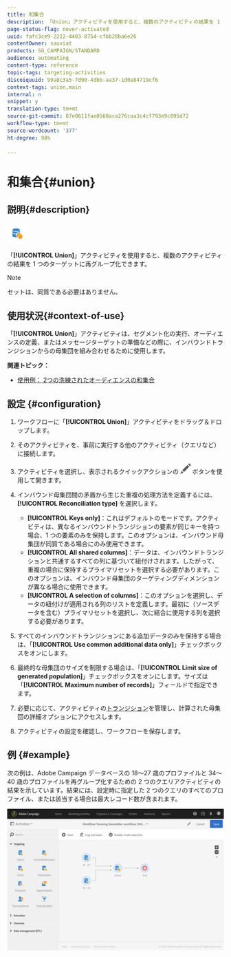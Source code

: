 ```yaml
---
title: 和集合
description: 「Union」アクティビティを使用すると、複数のアクティビティの結果を 1 つのターゲットに再グループ化できます。
page-status-flag: never-activated
uuid: fafc3ce9-2212-4403-8754-cfbb28ba6e26
contentOwner: sauviat
products: SG_CAMPAIGN/STANDARD
audience: automating
content-type: reference
topic-tags: targeting-activities
discoiquuid: 99a8c3a5-7d90-4dbb-aa37-1d0a84719cf6
context-tags: union,main
internal: n
snippet: y
translation-type: tm+mt
source-git-commit: 87e0611fae0560aca276caa3c4cf793e9c095d72
workflow-type: tm+mt
source-wordcount: '377'
ht-degree: 98%

---
```



# 和集合{#union}

## 説明{#description}

![](assets/union.png)

「**[!UICONTROL Union]**」アクティビティを使用すると、複数のアクティビティの結果を 1 つのターゲットに再グループ化できます。

>[!NOTE]
>
>セットは、同質である必要はありません。

## 使用状況{#context-of-use}

「**[!UICONTROL Union]**」アクティビティは、セグメント化の実行、オーディエンスの定義、またはメッセージターゲットの準備などの際に、インバウンドトランジションからの母集団を組み合わせるために使用します。

**関連トピック：**

* [使用例： 2つの洗練されたオーディエンスの和集合](../../automating/using/union-on-two-refined-audiences.md)

## 設定 {#configuration}

1. ワークフローに「**[!UICONTROL Union]**」アクティビティをドラッグ＆ドロップします。
1. そのアクティビティを、事前に実行する他のアクティビティ（クエリなど）に接続します。
1. アクティビティを選択し、表示されるクイックアクションの ![](assets/edit_darkgrey-24px.png) ボタンを使用して開きます。
1. インバウンド母集団間の矛盾から生じた重複の処理方法を定義するには、**[!UICONTROL Reconciliation type]** を選択します。

   * **[!UICONTROL Keys only]**：これはデフォルトのモードです。アクティビティは、異なるインバウンドトランジションの要素が同じキーを持つ場合、1 つの要素のみを保持します。このオプションは、インバウンド母集団が同質である場合にのみ使用できます。
   * **[!UICONTROL All shared columns]**：データは、インバウンドトランジションと共通するすべての列に基づいて紐付けされます。したがって、重複の場合に保持するプライマリセットを選択する必要があります。このオプションは、インバウンド母集団のターゲティングディメンションが異なる場合に使用できます。
   * **[!UICONTROL A selection of columns]**：このオプションを選択し、データの紐付けが適用される列のリストを定義します。最初に（ソースデータを含む）プライマリセットを選択し、次に結合に使用する列を選択する必要があります。

1. すべてのインバウンドトランジションにある追加データのみを保持する場合は、「**[!UICONTROL Use common additional data only]**」チェックボックスをオンにします。
1. 最終的な母集団のサイズを制限する場合は、「**[!UICONTROL Limit size of generated population]**」チェックボックスをオンにします。サイズは「**[!UICONTROL Maximum number of records]**」フィールドで指定できます。
1. 必要に応じて、アクティビティの[トランジション](../../automating/using/activity-properties.md)を管理し、計算された母集団の詳細オプションにアクセスします。
1. アクティビティの設定を確認し、ワークフローを保存します。

## 例 {#example}

次の例は、Adobe Campaign データベースの 18～27 歳のプロファイルと 34～40 歳のプロファイルを再グループ化するための 2 つのクエリアクティビティの結果を示しています。結果には、設定時に指定した 2 つのクエリのすべてのプロファイル、または該当する場合は最大レコード数が含まれます。

![](assets/wkf_union_example.png)
